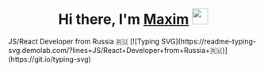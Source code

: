 <h1 align="center">Hi there, I'm <a href="https://daniilshat.ru/" target="_blank">Maxim</a> 
<img src="https://github.com/blackcater/blackcater/raw/main/images/Hi.gif" height="32"/></h1>
JS/React Developer from Russia 🇷🇺
[![Typing SVG](https://readme-typing-svg.demolab.com/?lines=JS/React+Developer+from+Russia+🇷🇺)](https://git.io/typing-svg)
